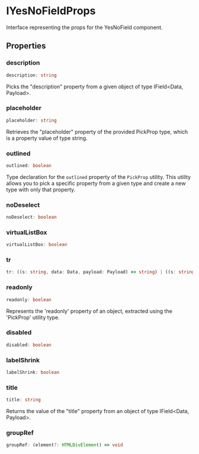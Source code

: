 # IYesNoFieldProps

Interface representing the props for the YesNoField component.

## Properties

### description

```ts
description: string
```

Picks the "description" property from a given object of type IField&lt;Data, Payload&gt;.

### placeholder

```ts
placeholder: string
```

Retrieves the "placeholder" property of the provided PickProp type, which is a property value of type string.

### outlined

```ts
outlined: boolean
```

Type declaration for the `outlined` property of the `PickProp` utility.
This utility allows you to pick a specific property from a given type and create a new type with only that property.

### noDeselect

```ts
noDeselect: boolean
```

### virtualListBox

```ts
virtualListBox: boolean
```

### tr

```ts
tr: ((s: string, data: Data, payload: Payload) => string) | ((s: string, data: Data, payload: Payload) => Promise<string>)
```

### readonly

```ts
readonly: boolean
```

Represents the 'readonly' property of an object, extracted using the 'PickProp' utility type.

### disabled

```ts
disabled: boolean
```

### labelShrink

```ts
labelShrink: boolean
```

### title

```ts
title: string
```

Returns the value of the "title" property from an object of type IField&lt;Data, Payload&gt;.

### groupRef

```ts
groupRef: (element?: HTMLDivElement) => void
```
